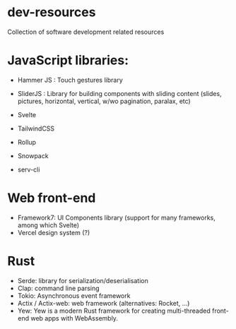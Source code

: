 # dev-resources
Collection of software development related resources

# JavaScript libraries:
- Hammer JS : Touch gestures library
- SliderJS : Library for building components with sliding content (slides, pictures, horizontal, vertical, w/wo pagination, paralax, etc)

- Svelte
- TailwindCSS
- Rollup
- Snowpack
- serv-cli

# Web front-end
- Framework7: UI Components library (support for many frameworks, among which Svelte)
- Vercel design system (?)

# Rust
- Serde: library for serialization/deserialisation
- Clap: command line parsing
- Tokio: Asynchronous event framework
- Actix / Actix-web: web framework (alternatives: Rocket, ...)
- Yew: Yew is a modern Rust framework for creating multi-threaded front-end web apps with WebAssembly.
